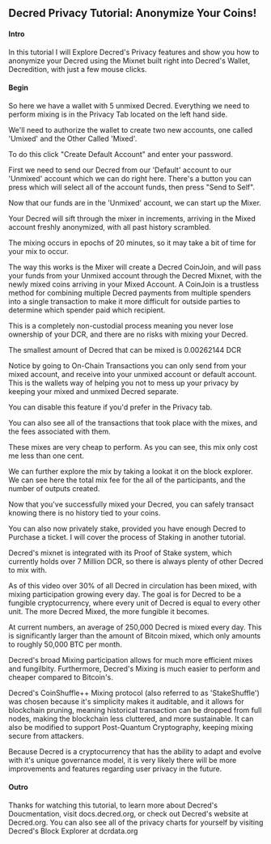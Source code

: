## Decred Privacy Tutorial: Anonymize Your Coins!

#### Intro

In this tutorial I will Explore Decred's Privacy features and show you how to anonymize your Decred using the Mixnet built right into Decred's Wallet, Decredition, with just a few mouse clicks. 

#### Begin

So here we have a wallet with 5 unmixed Decred. Everything we need to perform mixing is in the Privacy Tab located on the left hand side.

We'll need to authorize the wallet to create two new accounts, one called 'Umixed' and the Other Called 'Mixed'.

To do this click "Create Default Account" and enter your password.

First we need to send our Decred from our 'Default' account to our 'Unmixed' account which we can do right here. There's a button you can press which will select all of the account funds, then press "Send to Self".

Now that our funds are in the 'Unmixed' account, we can start up the Mixer.

Your Decred will sift through the mixer in increments, arriving in the Mixed account freshly anonymized, with all past history scrambled.

The mixing occurs in epochs of 20 minutes, so it may take a bit of time for your mix to occur.

The way this works is the Mixer will create a Decred CoinJoin, and will pass your funds from your Unmixed account through the Decred Mixnet, with the newly mixed coins arriving in your Mixed Account. A CoinJoin is a trustless method for combining multiple Decred payments from multiple spenders into a single transaction to make it more difficult for outside parties to determine which spender paid which recipient.

This is a completely non-custodial process meaning you never lose ownership of your DCR, and there are no risks with mixing your Decred.

The smallest amount of Decred that can be mixed is 0.00262144 DCR

Notice by going to On-Chain Transactions you can only send from your mixed account, and receive into your unmixed account or default account. This is the wallets way of helping you not to mess up your privacy by keeping your mixed and unmixed Decred separate.

You can disable this feature if you'd prefer in the Privacy tab.

You can also see all of the transactions that took place with the mixes, and the fees associated with them.

These mixes are very cheap to perform. As you can see, this mix only cost me less than one cent.

We can further explore the mix by taking a lookat it on the block explorer. We can see here the total mix fee for the all of the participants, and the number of outputs created.

Now that you've successfully mixed your Decred, you can safely transact knowing there is no history tied to your coins.

You can also now privately stake, provided you have enough Decred to Purchase a ticket. I will cover the process of Staking in another tutorial.

Decred's mixnet is integrated with its Proof of Stake system, which currently holds over 7 Million DCR, so there is always plenty of other Decred to mix with.

As of this video over 30% of all Decred in circulation has been mixed, with mixing participation growing every day. The goal is for Decred to be a fungible cryptocurrency, where every unit of Decred is equal to every other unit. The more Decred Mixed, the more fungible it becomes.

At current numbers, an average of 250,000 Decred is mixed every day. This is significantly larger than the amount of Bitcoin mixed, which only amounts to roughly 50,000 BTC per month.

Decred's broad Mixing participation allows for much more efficient mixes and fungilbity. Furthermore, Decred's Mixing is much easier to perform and cheaper compared to Bitcoin's. 

Decred's CoinShuffle++ Mixing protocol (also referred to as 'StakeShuffle') was chosen because it's simplicity makes it auditable, and it allows for blockchain pruning, meaning historical transaction can be dropped from full nodes, making the blockchain less cluttered, and more sustainable. It can also be modified to support Post-Quantum Cryptography, keeping mixing secure from attackers.

Because Decred is a cryptocurrency that has the ability to adapt and evolve with it's unique governance model, it is very likely there will be more improvements and features regarding user privacy in the future.

#### Outro

Thanks for watching this tutorial, to learn more about Decred's Doucmentation, visit docs.decred.org, or check out Decred's website at Decred.org. You can also see all of the privacy charts for yourself by visiting Decred's Block Explorer at dcrdata.org
